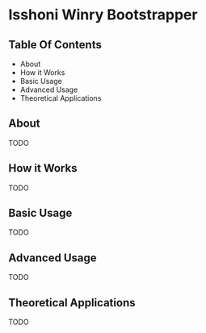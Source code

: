 Isshoni Winry Bootstrapper
==========================

Table Of Contents
-----------------
- About
- How it Works
- Basic Usage
- Advanced Usage
- Theoretical Applications

About
-----
TODO

How it Works
------------
TODO

Basic Usage
-----------
TODO

Advanced Usage
--------------
TODO

Theoretical Applications
------------------------
TODO
